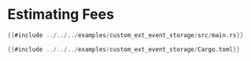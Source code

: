 # Estimating Fees

<!-- langtabs-start -->
```rust
{{#include ../../../examples/custom_ext_event_storage/src/main.rs}}
```
<!-- langtabs-end -->

<!-- langtabs-start -->
```rust
{{#include ../../../examples/custom_ext_event_storage/Cargo.toml}}
```
<!-- langtabs-end -->

